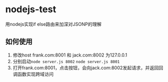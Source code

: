 # nodejs-test
用nodejs实现if else路由来加深对JSONP的理解
## 如何使用
1. 修改host  frank.com:8001 和 jack.com:8002 为127.0.0.1
2. 分别启动`node server.js 8002` `node server.js 8001`
3. 打开frank.com:8001，点击按钮，会向jack.com:8002发起请求，并返回回调函数实现跨域访问


